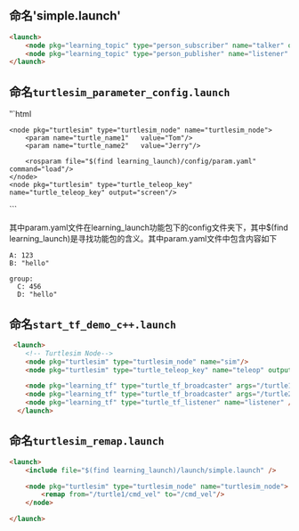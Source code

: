 ## 命名'simple.launch'
```html
<launch>
    <node pkg="learning_topic" type="person_subscriber" name="talker" output="screen" />
    <node pkg="learning_topic" type="person_publisher" name="listener" output="screen" /> 
</launch>
```

## 命名`turtlesim_parameter_config.launch`

‵‵`html
<launch>
	<param name="/turtle_number"   value="2"/>

    <node pkg="turtlesim" type="turtlesim_node" name="turtlesim_node">
		<param name="turtle_name1"   value="Tom"/>
		<param name="turtle_name2"   value="Jerry"/>

		<rosparam file="$(find learning_launch)/config/param.yaml" command="load"/>
	</node>
    <node pkg="turtlesim" type="turtle_teleop_key" name="turtle_teleop_key" output="screen"/>
</launch>
```

其中param.yaml文件在learning_launch功能包下的config文件夹下，其中$(find learning_launch)是寻找功能包的含义。其中param.yaml文件中包含内容如下
```shell
A: 123
B: "hello"

group:
  C: 456
  D: "hello"
```

## 命名`start_tf_demo_c++.launch`
```html
 <launch>
    <!-- Turtlesim Node-->
    <node pkg="turtlesim" type="turtlesim_node" name="sim"/>
    <node pkg="turtlesim" type="turtle_teleop_key" name="teleop" output="screen"/>

    <node pkg="learning_tf" type="turtle_tf_broadcaster" args="/turtle1" name="turtle1_tf_broadcaster" />
    <node pkg="learning_tf" type="turtle_tf_broadcaster" args="/turtle2" name="turtle2_tf_broadcaster" />
    <node pkg="learning_tf" type="turtle_tf_listener" name="listener" />
  </launch>
```

## 命名`turtlesim_remap.launch`
```html
<launch>
	<include file="$(find learning_launch)/launch/simple.launch" />

    <node pkg="turtlesim" type="turtlesim_node" name="turtlesim_node">
		<remap from="/turtle1/cmd_vel" to="/cmd_vel"/>
	</node>

</launch>
```
